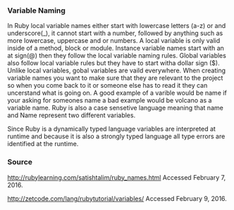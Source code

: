 ### Variable Naming
In Ruby local variable names either start with lowercase letters (a-z) or and underscore(_), it cannot start with a number, followed by anything such as more lowercase, uppercase and or numbers. A local variable is only valid inside of a method, block or module. Instance variable names start with an at sign(@) then they follow the local variable naming rules. Global variables also follow local variable rules but they have to start witha dollar sign ($). Unlike local variables, gobal variables are vaild everywhere. When creating variable names you want to make sure that they are relevant to the project so when you come back to it or someone else has to read it they can uncerstand what is going on. A good example of a varible would be name if your asking for someones name a bad example would be volcano as a variable name.  Ruby is also a case sensetive language meaning that name and Name represent two different variables. 

Since Ruby is a dynamically typed language variables are interpreted at runtime and because it is also a strongly typed language all type errors are identified at the runtime.  






### Source
http://rubylearning.com/satishtalim/ruby_names.html Accessed February 7, 2016.

http://zetcode.com/lang/rubytutorial/variables/ Accessed February 9, 2016.

